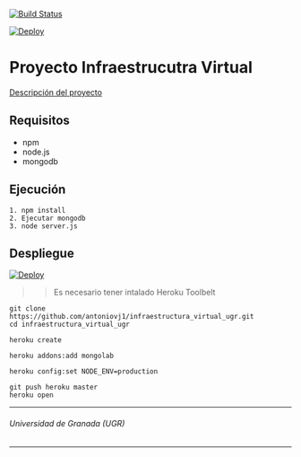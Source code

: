 [![Build Status](https://travis-ci.org/antoniovj1/infraestructura_virtual_ugr.svg?branch=master)](https://travis-ci.org/antoniovj1/infraestructura_virtual_ugr)

[![Deploy](https://www.herokucdn.com/deploy/button.png)](https://heroku.com/deploy?template=https://github.com/antoniovj1/infraestructura_virtual_ugr)

# Proyecto Infraestrucutra Virtual

[Descripción del proyecto](https://antoniovj1.github.io/infraestructura_virtual_ugr/)


## Requisitos
* npm
* node.js
* mongodb

## Ejecución
 ```
 1. npm install
 2. Ejecutar mongodb
 3. node server.js
 ```
## Despliegue
[![Deploy](https://www.herokucdn.com/deploy/button.png)](https://heroku.com/deploy?template=https://github.com/antoniovj1/infraestructura_virtual_ugr)

>> Es necesario tener intalado Heroku Toolbelt

```
git clone https://github.com/antoniovj1/infraestructura_virtual_ugr.git 
cd infraestructura_virtual_ugr

heroku create 

heroku addons:add mongolab 

heroku config:set NODE_ENV=production

git push heroku master
heroku open
```
___
###### Universidad de Granada (UGR)
___
